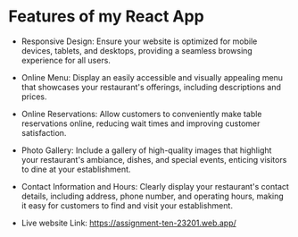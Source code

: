 # Features of my React App

- Responsive Design: Ensure your website is optimized for mobile devices, tablets, and desktops, providing a seamless browsing experience for all users.

- Online Menu: Display an easily accessible and visually appealing menu that showcases your restaurant's offerings, including descriptions and prices.

- Online Reservations: Allow customers to conveniently make table reservations online, reducing wait times and improving customer satisfaction.

- Photo Gallery: Include a gallery of high-quality images that highlight your restaurant's ambiance, dishes, and special events, enticing visitors to dine at your establishment.

- Contact Information and Hours: Clearly display your restaurant's contact details, including address, phone number, and operating hours, making it easy for customers to find and visit your establishment.

- Live website Link: https://assignment-ten-23201.web.app/
